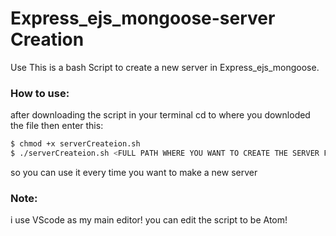 # Express_ejs_mongoose-server Creation
Use This is a bash Script to create a new server in Express_ejs_mongoose.
### How to use:
after downloading the script 
in your terminal cd to where you downloded the file then enter this:
```sh
$ chmod +x serverCreateion.sh
$ ./serverCreateion.sh <FULL PATH WHERE YOU WANT TO CREATE THE SERVER FOLDER> <NAME OF THE DATABASE YOU WANT TO USE>
```
so you can use it every time you want to make a new server 
### Note:
i use VScode as my main editor! you can edit the script to be Atom!
